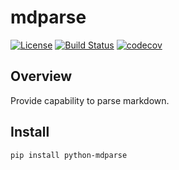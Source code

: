 # mdparse

[![License](https://img.shields.io/badge/License-Apache%202.0-blue.svg)](https://spdx.org/licenses/Apache-2.0)
[![Build Status](https://travis-ci.org/kuwv/python-mdparse.svg?branch=master)](https://travis-ci.org/kuwv/python-mdparse)
[![codecov](https://codecov.io/gh/kuwv/python-mdparse/branch/master/graph/badge.svg)](https://codecov.io/gh/kuwv/python-mdparse)

## Overview

Provide capability to parse markdown.

## Install

`pip install python-mdparse`
